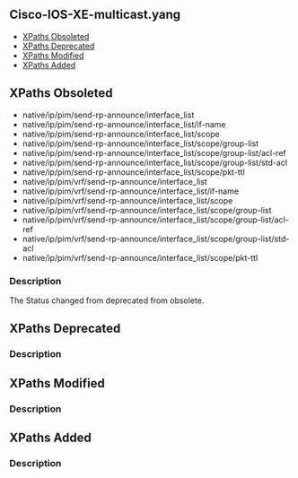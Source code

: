 ## Cisco-IOS-XE-multicast.yang


- [XPaths Obsoleted](#xpaths-obsoleted)
- [XPaths Deprecated](#xpaths-deprecated)
- [XPaths Modified](#xpaths-modified)
- [XPaths Added](#xpaths-added)

## XPaths Obsoleted

- native/ip/pim/send-rp-announce/interface_list
- native/ip/pim/send-rp-announce/interface_list/if-name
- native/ip/pim/send-rp-announce/interface_list/scope
- native/ip/pim/send-rp-announce/interface_list/scope/group-list
- native/ip/pim/send-rp-announce/interface_list/scope/group-list/acl-ref
- native/ip/pim/send-rp-announce/interface_list/scope/group-list/std-acl
- native/ip/pim/send-rp-announce/interface_list/scope/pkt-ttl
- native/ip/pim/vrf/send-rp-announce/interface_list
- native/ip/pim/vrf/send-rp-announce/interface_list/if-name
- native/ip/pim/vrf/send-rp-announce/interface_list/scope
- native/ip/pim/vrf/send-rp-announce/interface_list/scope/group-list
- native/ip/pim/vrf/send-rp-announce/interface_list/scope/group-list/acl-ref
- native/ip/pim/vrf/send-rp-announce/interface_list/scope/group-list/std-acl
- native/ip/pim/vrf/send-rp-announce/interface_list/scope/pkt-ttl

### Description

The Status changed from deprecated from obsolete.

## XPaths Deprecated

### Description

## XPaths Modified

### Description

## XPaths Added

### Description
